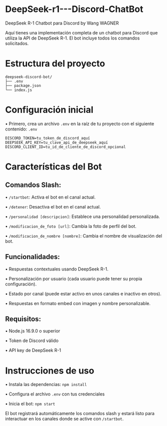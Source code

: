 # DeepSeek-r1---Discord-ChatBot
DeepSeek R-1 Chatbot para Discord by Wang WAGNER

Aquí tienes una implementación completa de un chatbot para Discord que utiliza la API de DeepSeek R-1. El bot incluye todos los comandos solicitados.

# Estructura del proyecto
```
deepseek-discord-bot/
├── .env
├── package.json
└── index.js
```

# Configuración inicial
• Primero, crea un archivo ```.env``` en la raíz de tu proyecto con el siguiente contenido:
```.env```
```
DISCORD_TOKEN=tu_token_de_discord_aquí
DEEPSEEK_API_KEY=tu_clave_api_de_deepseek_aquí
DISCORD_CLIENT_ID=tu_id_de_cliente_de_discord_opcional
```

# Características del Bot
## Comandos Slash:
• ```/startbot```: Activa el bot en el canal actual.

• ```/detener```: Desactiva el bot en el canal actual.

• ```/personalidad [descripcion]```: Establece una personalidad personalizada.

• ```/modificacion_de_foto [url]```: Cambia la foto de perfil del bot.

• ```/modificacion_de_nombre [nombre]```: Cambia el nombre de visualización del bot.

## Funcionalidades:
• Respuestas contextuales usando DeepSeek R-1.

• Personalización por usuario (cada usuario puede tener su propia configuración).

• Estado por canal (puede estar activo en unos canales e inactivo en otros).

• Respuestas en formato embed con imagen y nombre personalizable.

## Requisitos:
• Node.js 16.9.0 o superior

• Token de Discord válido

• API key de DeepSeek R-1

# Instrucciones de uso
• Instala las dependencias:
```npm install```

• Configura el archivo ```.env``` con tus credenciales

• Inicia el bot:
```npm start```

El bot registrará automáticamente los comandos slash y estará listo para interactuar en los canales donde se active con ```/startbot```.
